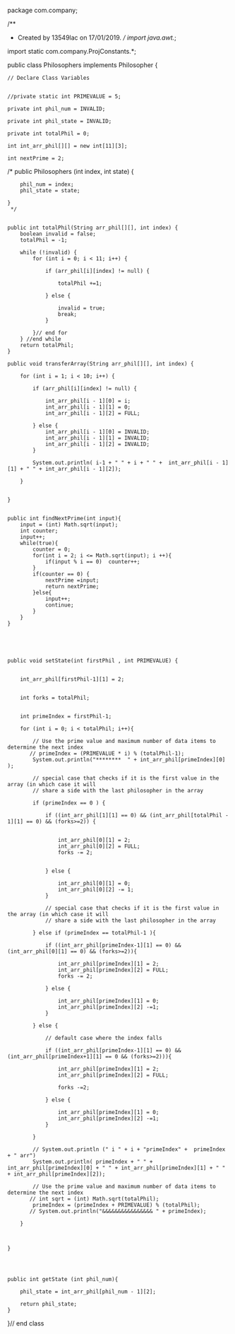 package com.company;

/**
 * Created by 13549lac on 17/01/2019.
 */
import java.awt.*;

import static com.company.ProjConstants.*;

public class Philosophers implements Philosopher {

    // Declare Class Variables


    //private static int PRIMEVALUE = 5;

    private int phil_num = INVALID;

    private int phil_state = INVALID;

    private int totalPhil = 0;

    int int_arr_phil[][] = new int[11][3];

    int nextPrime = 2;



   /*
    public  Philosophers (int index, int state) {

        phil_num = index;
        phil_state = state;

    }
     */


    public int totalPhil(String arr_phil[][], int index) {
        boolean invalid = false;
        totalPhil = -1;

        while (!invalid) {
            for (int i = 0; i < 11; i++) {

                if (arr_phil[i][index] != null) {

                    totalPhil +=1;

                } else {

                    invalid = true;
                    break;
                }

            }// end for
        } //end while
        return totalPhil;
    }

    public void transferArray(String arr_phil[][], int index) {

        for (int i = 1; i < 10; i++) {

            if (arr_phil[i][index] != null) {

                int_arr_phil[i - 1][0] = i;
                int_arr_phil[i - 1][1] = 0;
                int_arr_phil[i - 1][2] = FULL;

            } else {
                int_arr_phil[i - 1][0] = INVALID;
                int_arr_phil[i - 1][1] = INVALID;
                int_arr_phil[i - 1][2] = INVALID;
            }

            System.out.println( i-1 + " " + i + " " +  int_arr_phil[i - 1][1] + " " + int_arr_phil[i - 1][2]);

        }


    }


    public int findNextPrime(int input){
        input = (int) Math.sqrt(input);
        int counter;
        input++;
        while(true){
            counter = 0;
            for(int i = 2; i <= Math.sqrt(input); i ++){
                if(input % i == 0)  counter++;
            }
            if(counter == 0) {
                nextPrime =input;
                return nextPrime;
            }else{
                input++;
                continue;
            }
        }
    }





    public void setState(int firstPhil , int PRIMEVALUE) {


        int_arr_phil[firstPhil-1][1] = 2;


        int forks = totalPhil;


        int primeIndex = firstPhil-1;

        for (int i = 0; i < totalPhil; i++){

            // Use the prime value and maximum number of data items to determine the next index
           // primeIndex = (PRIMEVALUE * i) % (totalPhil-1);
            System.out.println("********  " + int_arr_phil[primeIndex][0] );

            // special case that checks if it is the first value in the array (in which case it will
            // share a side with the last philosopher in the array

            if (primeIndex == 0 ) {

                if ((int_arr_phil[1][1] == 0) && (int_arr_phil[totalPhil - 1][1] == 0) && (forks>=2)) {


                    int_arr_phil[0][1] = 2;
                    int_arr_phil[0][2] = FULL;
                    forks -= 2;


                } else {

                    int_arr_phil[0][1] = 0;
                    int_arr_phil[0][2] -= 1;
                }

                // special case that checks if it is the first value in the array (in which case it will
                // share a side with the last philosopher in the array

            } else if (primeIndex == totalPhil-1 ){

                if ((int_arr_phil[primeIndex-1][1] == 0) && (int_arr_phil[0][1] == 0) && (forks>=2)){

                    int_arr_phil[primeIndex][1] = 2;
                    int_arr_phil[primeIndex][2] = FULL;
                    forks -= 2;

                } else {

                    int_arr_phil[primeIndex][1] = 0;
                    int_arr_phil[primeIndex][2] -=1;
                }

            } else {

                // default case where the index falls

                if ((int_arr_phil[primeIndex-1][1] == 0) && (int_arr_phil[primeIndex+1][1] == 0 && (forks>=2))){

                    int_arr_phil[primeIndex][1] = 2;
                    int_arr_phil[primeIndex][2] = FULL;

                    forks -=2;

                } else {

                    int_arr_phil[primeIndex][1] = 0;
                    int_arr_phil[primeIndex][2] -=1;
                }

            }

            // System.out.println (" i " + i + "primeIndex" +  primeIndex + " arr")
            System.out.println( primeIndex + " " +   int_arr_phil[primeIndex][0] + " " + int_arr_phil[primeIndex][1] + " " + int_arr_phil[primeIndex][2]);

            // Use the prime value and maximum number of data items to determine the next index
           // int sqrt = (int) Math.sqrt(totalPhil);
            primeIndex = (primeIndex + PRIMEVALUE) % (totalPhil);
           // System.out.println("&&&&&&&&&&&&&&&& " + primeIndex);

        }



    }




    public int getState (int phil_num){

        phil_state = int_arr_phil[phil_num - 1][2];

        return phil_state;
    }


}// end class



